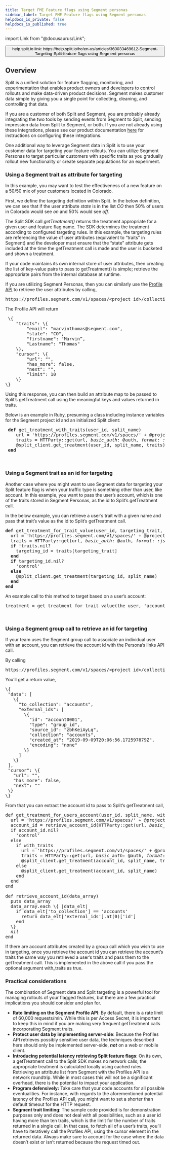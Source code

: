 ```yaml
---
title: Target FME Feature flags using Segment personas
sidebar_label: Target FME Feature flags using Segment personas
helpdocs_is_private: false
helpdocs_is_published: true
---
```


import Link from "@docusaurus/Link";

<p>
  <button style={{borderRadius:'8px', border:'1px', fontFamily:'Courier New', fontWeight:'800', textAlign:'left'}}> help.split.io link: https://help.split.io/hc/en-us/articles/360033469612-Segment-Targeting-Split-feature-flags-using-Segment-personas </button>
</p>

<h2 id="h_01J9GT6DRAZ10THERQSV94RAS1">
  <strong>Overview</strong>
</h2>
<p>
  Split is a unified solution for feature flagging, monitoring, and experimentation that enables product owners and developers to control rollouts and make data-driven product decisions. Segment makes customer data simple by giving you a single point for collecting, cleaning, and controlling that data.
</p>
<p>
  If you are a customer of both Split and Segment, you are probably already integrating the two tools by sending events from Segment to Split, sending impression data from Split to Segment, or both. If you are not already using these integrations, please see our product documentation <a href="https://help.split.io/hc/en-us/articles/360020742532-Segment">here</a> for instructions on configuring these integrations.
</p>
<p>
  One additional way to leverage Segment data in Split is to use your customer data for targeting your feature rollouts. You can utilize Segment Personas to target particular customers with specific traits as you gradually rollout new functionality or create separate populations for an experiment.
</p>
<h3 id="h_01J9GT6DRAMKDCBE7TMPDZPBT4">
  <strong>Using a Segment trait as attribute for targeting</strong>
</h3>
<p>
  In this example, you may want to test the effectiveness of a new feature on a 50/50 mix of your customers located in Colorado.&nbsp;
</p>
<p>
  First, we define the targeting definition within Split. In the below definition, we can see that if the user attribute <em>state</em> is in the list <em>CO</em> then 50% of users in Colorado would see <em>on</em> and 50% would see <em>off</em>.&nbsp;&nbsp;
</p>
<p>
  The Split SDK call <em>getTreatment()</em> returns the treatment appropriate for a given user and feature flag name. The SDK determines the treatment according to configured targeting rules. In this example, the targeting rules are referencing the value of user attributes (equivalent to “traits” in Segment) and the developer must ensure that the “state” attribute gets included at the time the getTreatment call is made and the user is bucketed and shown a treatment.
</p>
<p>
  If your code maintains its own internal store of user attributes, then creating the list of key-value pairs to pass to getTreatment() is simple; retrieve the appropriate pairs from the internal database at runtime.&nbsp;
</p>
<p>
  If you are utilizing Segment Personas, then you can similarly use the <a href="https://segment.com/docs/personas/profile-api/">Profile API</a> to retrieve the user attributes by calling,
</p>
<pre>https://profiles.segment.com/v1/spaces/&lt;project_id&gt;/collections/users/profiles/user_id:&lt;user_id&gt;/traits</pre>
<p>
  The Profile API will return
</p>
<pre> \{ <br />    "traits": \{ <br />        "email": "marvinthomas@segment.com", <br />        "state": "CO", <br />        "firstname": "Marvin”, <br />        "Lastname": "Thomas" <br />    \}, <br />    "cursor": \{ <br />        "url": "", <br />        "has_more": false, <br />        "next": "", <br />        "limit": 10 <br />    \} <br />\}</pre>
<p>
  Using this response, you can then build an attribute map to be passed to Split’s getTreatment call using the meaningful keys and values returned in traits.&nbsp;
</p>
<p>
  Below is an example in Ruby, presuming a class including instance variables for the Segment project id and an initialized Split client:
</p>
<pre>&nbsp;<strong>def</strong> get_treatment_with_traits(user_id, split_name)<br /> &nbsp;&nbsp;&nbsp;url = 'https://profiles.segment.com/v1/spaces/' + @project_id + '/collections/users/profiles/user_id:' + user_id + '/traits'<br />&nbsp;&nbsp;&nbsp;&nbsp;traits = HTTParty::get(url, <em>basic_auth</em>: @auth, <em>format</em>: <em>:json</em>)['traits']<br />&nbsp;&nbsp;&nbsp;&nbsp;@split_client.get_treatment(user_id, split_name, traits)<br />&nbsp;<strong>end</strong></pre>
<p>&nbsp;</p>
<h3 id="h_01J9GT6DRA44BYXJNN34NS0SWQ">
  <strong>Using a Segment trait as an id for targeting&nbsp;</strong>
</h3>
<p>
  Another case where you might want to use Segment data for targeting your Split feature flag is when your traffic type is something other than user, like account. In this example, you want to pass the user’s account, which is one of the traits stored in Segment Personas, as the id to Split’s getTreatment call.&nbsp;
</p>
<p>
  In the below example, you can retrieve a user’s trait with a given name and pass that trait’s value as the id to Split’s getTreatment call.
</p>
<pre><strong>def</strong> get_treatment_for_trait_value(user_id, targeting_trait, split_name)<br /> &nbsp;url = 'https://profiles.segment.com/v1/spaces/' + @project_id + '/collections/users/profiles/user_id:' + user_id + '/traits'<br />&nbsp;&nbsp;traits = HTTParty::get(url, <em>basic_auth</em>: @auth, <em>format</em>: <em>:json</em>)['traits']<br />&nbsp;&nbsp;<strong>if</strong> !traits.nil?<br />&nbsp;&nbsp;&nbsp;&nbsp;targeting_id = traits[targeting_trait]<br />&nbsp;&nbsp;<strong>end</strong><br />&nbsp;&nbsp;<strong>if</strong> targeting_id.nil?&nbsp;<br />&nbsp;&nbsp;&nbsp;&nbsp;'control'<br />&nbsp;&nbsp;<strong>else</strong><br />&nbsp;&nbsp;&nbsp;&nbsp;@split_client.get_treatment(targeting_id, split_name)<br />&nbsp;&nbsp;<strong>end<br /></strong><strong>end</strong></pre>
<p>
  An example call to this method to target based on a user’s account:
</p>
<pre>treatment = get_treatment_for_trait_value(the_user, 'account', 'account_feature')</pre>
<p>&nbsp;</p>
<h3 id="h_01J9GT6DRAS23FGWNC605R6AQX">
  <strong>Using a Segment group call to retrieve an id for targeting&nbsp;</strong>
</h3>
<p>
  If your team uses the Segment group call to associate an individual user with an account, you can retrieve the account id with the Persona’s links API call.
</p>
<p>
  By calling
</p>
<pre>https://profiles.segment.com/v1/spaces/&lt;project_id&gt;/collections/users/profiles/user_id:&lt;user_id&gt;/links</pre>
<p>
  You’ll get a return value,
</p>
<pre>\{<br />&nbsp;"data": [<br />&nbsp;&nbsp;&nbsp;\{<br />&nbsp;&nbsp;&nbsp;&nbsp;&nbsp;"to_collection": "accounts",<br />&nbsp;&nbsp;&nbsp;&nbsp;&nbsp;"external_ids": [<br />&nbsp;&nbsp;&nbsp;&nbsp;&nbsp;&nbsp;&nbsp;\{<br />&nbsp;&nbsp;&nbsp;&nbsp;&nbsp;&nbsp;&nbsp;&nbsp;&nbsp;"id": "account0001",<br />&nbsp;&nbsp;&nbsp;&nbsp;&nbsp;&nbsp;&nbsp;&nbsp;&nbsp;"type": "group_id",<br />&nbsp;&nbsp;&nbsp;&nbsp;&nbsp;&nbsp;&nbsp;&nbsp;&nbsp;"source_id": "zbhKeiAyLq",<br />&nbsp;&nbsp;&nbsp;&nbsp;&nbsp;&nbsp;&nbsp;&nbsp;&nbsp;"collection": "accounts",<br />&nbsp;&nbsp;&nbsp;&nbsp;&nbsp;&nbsp;&nbsp;&nbsp;&nbsp;"created_at": "2019-09-09T20:06:56.172597879Z",<br />&nbsp;&nbsp;&nbsp;&nbsp;&nbsp;&nbsp;&nbsp;&nbsp;&nbsp;"encoding": "none"<br />&nbsp;&nbsp;&nbsp;&nbsp;&nbsp;&nbsp;&nbsp;\}<br />&nbsp;&nbsp;&nbsp;&nbsp;&nbsp;]<br />&nbsp;&nbsp;&nbsp;\}<br />&nbsp;],<br />&nbsp;"cursor": \{<br />&nbsp;&nbsp;&nbsp;"url": "",<br />&nbsp;&nbsp;&nbsp;"has_more": false,<br />&nbsp;&nbsp;&nbsp;"next": ""<br />&nbsp;\}<br />\}</pre>
<p>
  From that you can extract the account id to pass to Split’s getTreatment call,
</p>
<pre>def get_treatment_for_users_account(user_id, split_name, with_traits = <em>false</em>)<br /> &nbsp;url = 'https://profiles.segment.com/v1/spaces/' + @project_id + '/collections/users/profiles/user_id:' + user_id + '/links'<br />&nbsp;&nbsp;account_id = retrieve_account_id(HTTParty::get(url, <em>basic_auth</em>: @auth, <em>format</em>: <em>:json</em>)['data'])<br />&nbsp;&nbsp;if account_id.nil?<br />&nbsp;&nbsp;&nbsp;&nbsp;'control'<br />&nbsp;&nbsp;else<br />&nbsp;&nbsp;&nbsp;&nbsp;if with_traits<br /> &nbsp;&nbsp;&nbsp;&nbsp;&nbsp;url = 'https://profiles.segment.com/v1/spaces/' + @project_id + '/collections/accounts/profiles/group_id:' + account_id + '/traits'<br />&nbsp;&nbsp;&nbsp;&nbsp;&nbsp;&nbsp;traits = HTTParty::get(url, <em>basic_auth</em>: @auth, <em>format</em>: <em>:json</em>)['traits']<br />&nbsp;&nbsp;&nbsp;&nbsp;&nbsp;&nbsp;@split_client.get_treatment(account_id, split_name, traits)<br />&nbsp;&nbsp;&nbsp;&nbsp;else<br />&nbsp;&nbsp;&nbsp;&nbsp;&nbsp;&nbsp;@split_client.get_treatment(account_id, split_name)&nbsp;&nbsp;&nbsp;&nbsp;&nbsp;<br />    end<br />&nbsp;&nbsp;end<br />end&nbsp;&nbsp;<br />&nbsp;&nbsp;<br />def retrieve_account_id(data_array)<br />&nbsp; puts data_array<br />&nbsp; data_array.each \{ |data_elt|<br />&nbsp;&nbsp;&nbsp; if data_elt['to_collection'] == 'accounts'<br />&nbsp;&nbsp;&nbsp;&nbsp;&nbsp; return data_elt['external_ids'].at(0)['id']<br />&nbsp;&nbsp;&nbsp; end<br />&nbsp; \}<br />&nbsp; <em>nil</em><br />end</pre>
<p>
  If there are account attributes created by a group call which you wish to use in targeting, once you retrieve the account id you can retrieve the account’s traits the same way you retrieved a user’s traits and pass them to the getTreatment call. This is implemented in the above call if you pass the optional argument with_traits as true.
</p>
<h3 id="h_01J9GT6DRA4H90A3P7H4WC7MAC">
  <strong>Practical considerations</strong>
</h3>
<p>
  The combination of Segment data and Split targeting is a powerful tool for managing rollouts of your flagged features, but there are a few practical implications you should consider and plan for.
</p>
<ul>
  <li>
    <strong>Rate limiting on the Segment Profile API</strong>: By default, there is a rate limit of 60,000 requests/min. While this is per Access Secret, it is important to keep this in mind if you are making very frequent getTreatment calls incorporating Segment traits.
  </li>
  <li>
    <strong>Protect user data by implementing server-side</strong>: Because the Profiles API retrieves possibly sensitive user data, the techniques described here should only be implemented server-side, <strong><em>not</em></strong> on a web or mobile client.
  </li>
  <li>
    <strong>Introducing potential latency retrieving Split feature flags</strong>: On its own, a getTreatment call to the Split SDK makes no network calls; the appropriate treatment is calculated locally using cached rules. Retrieving an attribute list from Segment with the Profiles API is a network roundtrip. While in most cases this will not be a significant overhead, there is the potential to impact your application.
  </li>
  <li>
    <strong>Program defensively:</strong> Take care that your code accounts for all possible eventualities. For instance, with regards to the aforementioned potential latency of the Profiles API call, you might want to set a shorter than default timeout for the HTTP request.&nbsp;
  </li>
  <li>
    <strong>Segment trait limiting</strong>: The sample code provided is for demonstration purposes only and does not deal with all possibilities, such as a user id having more than ten traits, which is the limit for the number of traits returned in a single call. In that case, to fetch all of a user’s traits, you’ll have to iteratively call the Profiles API, using the cursor element in the returned data. Always make sure to account for the case where the data doesn’t exist or isn’t returned because the request timed out.
  </li>
</ul>
<p>&nbsp;</p>